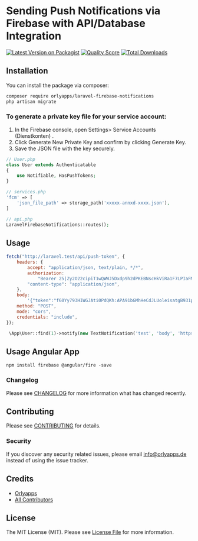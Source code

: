 # Sending Push Notifications via Firebase with API/Database Integration

[![Latest Version on Packagist](https://img.shields.io/packagist/v/orlyapps/laravel-firebase-notifications.svg?style=flat-square)](https://packagist.org/packages/orlyapps/laravel-firebase-notifications)
[![Quality Score](https://img.shields.io/scrutinizer/g/orlyapps/laravel-firebase-notifications.svg?style=flat-square)](https://scrutinizer-ci.com/g/orlyapps/laravel-firebase-notifications)
[![Total Downloads](https://img.shields.io/packagist/dt/orlyapps/laravel-firebase-notifications.svg?style=flat-square)](https://packagist.org/packages/orlyapps/laravel-firebase-notifications)

## Installation

You can install the package via composer:

```bash
composer require orlyapps/laravel-firebase-notifications
php artisan migrate
```

### To generate a private key file for your service account:
1. In the Firebase console, open Settings> Service Accounts (Dienstkonten) .
2. Click Generate New Private Key and confirm by clicking Generate Key.
3. Save the JSON file with the key securely.

```php
// User.php
class User extends Authenticatable
{
    use Notifiable, HasPushTokens;
}

// services.php
'fcm' => [
    'json_file_path' => storage_path('xxxxx-annxd-xxxx.json'),
]

// api.php
LaravelFirebaseNotifications::routes();
```

## Usage

```js
fetch("http://laravel.test/api/push-token", {
    headers: {
        accept: "application/json, text/plain, */*",
        authorization:
            "Bearer 25|Zy2O22cipiT1wQWWJ5Dxdp9h2dPKEBNscHkViRa1F7LPIaFMHjr3yR4Q6YVCp6hIRrhcavNGfHcO7EJ6",
        "content-type": "application/json",
    },
    body:
        '{"token":"f60Yy793HIWGJAti0PdQKh:APA91bGMhHeCdJLUoleisatgB931pepFq_PJp3smQvXY8ENEDiK9ldL5HhsIQ-4bCaoyd3lxndRjueWcrLhLDccCQ05_objqt4-V9HGceK0xgBsiyGG4atu8xMAi7vnclcAvIZ7G9wB_","type":"web"}',
    method: "POST",
    mode: "cors",
    credentials: "include",
});
```

```php
 \App\User::find(1)->notify(new TextNotification('test', 'body', 'https://orlyapps.de'));
```

## Usage Angular App

```
npm install firebase @angular/fire -save

```

### Changelog

Please see [CHANGELOG](CHANGELOG.md) for more information what has changed recently.

## Contributing

Please see [CONTRIBUTING](CONTRIBUTING.md) for details.

### Security

If you discover any security related issues, please email info@orlyapps.de instead of using the issue tracker.

## Credits

-   [Orlyapps](https://github.com/orlyapps)
-   [All Contributors](../../contributors)

## License

The MIT License (MIT). Please see [License File](LICENSE.md) for more information.
